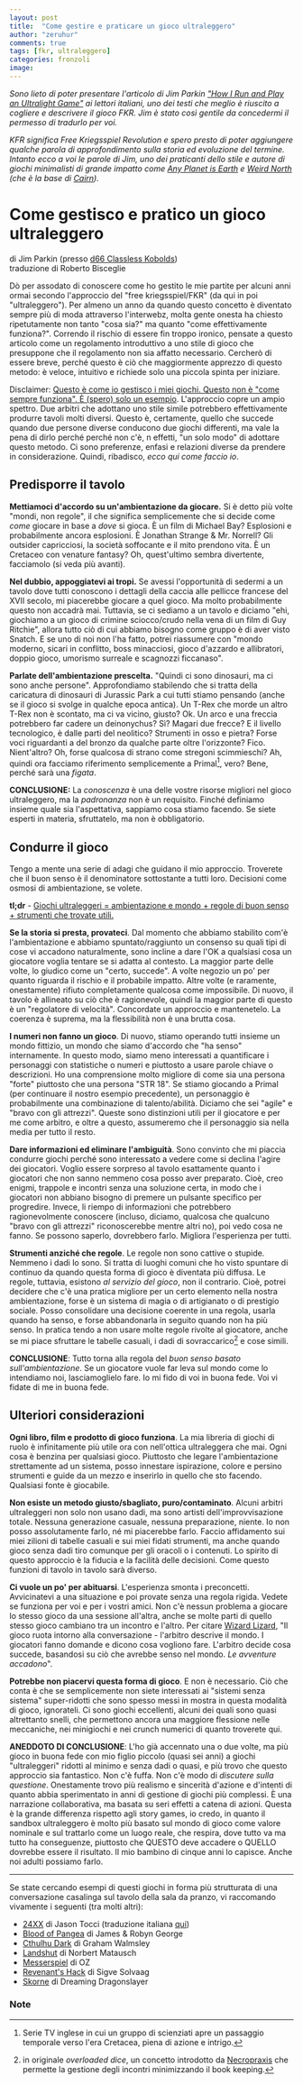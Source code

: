 ```yaml
---
layout: post
title:  "Come gestire e praticare un gioco ultraleggero"
author: "zeruhur"
comments: true
tags: [fkr, ultraleggero]
categories: fronzoli
image:
---
```


*Sono lieto di poter presentare l'articolo di Jim Parkin ["How I Run and Play an Ultralight Game"](https://d66kobolds.blogspot.com/2021/04/how-i-run-and-play-ultralight-game.html) ai lettori italiani, uno dei testi che meglio è riuscito a cogliere e descrivere il gioco FKR. Jim è stato così gentile da concedermi il permesso di tradurlo per voi.*

*KFR significa Free Kriegsspiel Revolution e spero presto di poter aggiungere qualche parola di approfondimento sulla storia ed evoluzione del termine. Intanto ecco a voi le parole di Jim, uno dei praticanti dello stile e autore di giochi minimalisti di grande impatto come [*Any Planet is Earth*](https://classless-kobolds.itch.io/any-planet-is-earth) e [*Weird North*](https://classless-kobolds.itch.io/weird-north) (che è la base di [*Cairn*](https://yochaigal.itch.io/cairn)).*

# Come gestisco e pratico un gioco ultraleggero

di Jim Parkin (presso [d66 Classless Kobolds](https://d66kobolds.blogspot.com/))  
traduzione di Roberto Bisceglie

Dò per assodato di conoscere come ho gestito le mie partite per alcuni anni ormai secondo l'approccio del "free kriegsspiel/FKR" (da qui in poi "ultraleggero"). Per almeno un anno da quando questo concetto è diventato sempre più di moda attraverso l'interwebz, molta gente onesta ha chiesto ripetutamente non tanto "cosa sia?" ma quanto "come effettivamente funziona?". Correndo il rischio di essere fin troppo ironico, pensate a questo articolo come un regolamento introduttivo a uno stile di gioco che presuppone che il regolamento non sia affatto necessario. Cercherò di essere breve, perché questo è ciò che maggiormente apprezzo di questo metodo: è veloce, intuitivo e richiede solo una piccola spinta per iniziare.

Disclaimer: <u>Questo è come io gestisco i miei giochi. Questo non è "come sempre funziona". È (spero) solo un esempio</u>. L'approccio copre un ampio spettro. Due arbitri che adottano uno stile simile potrebbero effettivamente produrre tavoli molti diversi. Questo è, certamente, quello che succede quando due persone diverse conducono due giochi differenti, ma vale la pena di dirlo perché perché non c'è, n effetti, "un solo modo" di adottare questo metodo. Ci sono preferenze, enfasi e relazioni diverse da prendere in considerazione. Quindi, ribadisco, *ecco qui come faccio io*. 

## Predisporre il tavolo

**Mettiamoci d'accordo su un'ambientazione da giocare.** Si è detto più volte "mondi, non regole", il che significa semplicemente che si decide come *come* giocare in base a *dove* si gioca. È un film di Michael Bay? Esplosioni e probabilmente ancora esplosioni. È Jonathan Strange & Mr. Norrell? Gli outsider capricciosi, la società soffocante e il mito prendono vita. È un Cretaceo con venature fantasy? Oh, quest'ultimo sembra divertente, facciamolo (si veda più avanti).

**Nel dubbio, appoggiatevi ai tropi.** Se avessi l'opportunità di sedermi a un tavolo dove tutti conoscono i dettagli della caccia alle pellicce francese del XVII secolo, mi piacerebbe giocare a quel gioco. Ma molto probabilmente questo non accadrà mai. Tuttavia, se ci sediamo a un tavolo e diciamo "ehi, giochiamo a un gioco di crimine sciocco/crudo nella vena di un film di Guy Ritchie", allora tutto ciò di cui abbiamo bisogno come gruppo è di aver visto Snatch. E se uno di noi non l'ha fatto, potrei riassumere con "mondo moderno, sicari in conflitto, boss minacciosi, gioco d'azzardo e allibratori, doppio gioco, umorismo surreale e scagnozzi ficcanaso".

**Parlate dell'ambientazione prescelta.** "Quindi ci sono dinosauri, ma ci sono anche persone". Approfondiamo stabilendo che si tratta della caricatura di dinosauri di Jurassic Park a cui tutti stiamo pensando (anche se il gioco si svolge in qualche epoca antica). Un T-Rex che morde un altro T-Rex non è scontato, ma ci va vicino, giusto? Ok. Un arco e una freccia potrebbero far cadere un deinonychus? Sì? Magari due frecce? E il livello tecnologico, è dalle parti del neolitico? Strumenti in osso e pietra? Forse voci riguardanti a del bronzo da qualche parte oltre l'orizzonte? Fico. Nient'altro? Oh, forse qualcosa di strano come stregoni scimmieschi? Ah, quindi ora facciamo riferimento semplicemente a Primal[^1], vero? Bene, perché sarà una *figata*.

**CONCLUSIONE:** La *conoscenza* è una delle vostre risorse migliori nel gioco ultraleggero, ma la *padronanza* non è un requisito. Finché definiamo insieme quale sia l'aspettativa, sappiamo cosa stiamo facendo. Se siete esperti in materia, sfruttatelo, ma non è obbligatorio.

## Condurre il gioco

Tengo a mente una serie di adagi che guidano il mio approccio. Troverete che il buon senso è il denominatore sottostante a tutti loro. Decisioni come osmosi di ambientazione, se volete.

**tl;dr** - <u>Giochi ultraleggeri = ambientazione e mondo + regole di buon senso + strumenti che trovate utili.</u>

**Se la storia si presta, provateci**. Dal momento che abbiamo stabilito com'è l'ambientazione e abbiamo spuntato/raggiunto un consenso su quali tipi di cose vi accadono naturalmente, sono incline a dare l'OK a qualsiasi cosa un giocatore voglia tentare se si adatta al contesto. La maggior parte delle volte, lo giudico come un "certo, succede". A volte negozio un po' per quanto riguarda il rischio e il probabile impatto. Altre volte (e raramente, onestamente) rifiuto completamente qualcosa come impossibile. Di nuovo, il tavolo è allineato su ciò che è ragionevole, quindi la maggior parte di questo è un "regolatore di velocità". Concordate un approccio e mantenetelo. La coerenza è suprema, ma la flessibilità non è una brutta cosa.

**I numeri non fanno un gioco**. Di nuovo, stiamo operando tutti insieme un mondo fittizio, un mondo che siamo d'accordo che "ha senso" internamente. In questo modo, siamo meno interessati a quantificare i personaggi con statistiche o numeri e piuttosto a usare parole chiave o descrizioni. Ho una comprensione molto migliore di come sia una persona "forte" piuttosto che una persona "STR 18". Se stiamo giocando a Primal (per continuare il nostro esempio precedente), un personaggio è probabilmente una combinazione di talento/abilità. Diciamo che sei "agile" e "bravo con gli attrezzi". Queste sono distinzioni utili per il giocatore e per me come arbitro, e oltre a questo, assumeremo che il personaggio sia nella media per tutto il resto. 

**Dare informazioni ed eliminare l'ambiguità**. Sono convinto che mi piaccia condurre giochi perché sono interessato a vedere come si declina l'agire dei giocatori. Voglio essere sorpreso al tavolo esattamente quanto i giocatori che non sanno nemmeno cosa posso aver preparato. Cioè, creo enigmi, trappole e incontri senza una soluzione certa, in modo che i giocatori non abbiano bisogno di premere un pulsante specifico per progredire. Invece, li riempo di informazioni che potrebbero ragionevolmente conoscere (incluso, diciamo, qualcosa che qualcuno "bravo con gli attrezzi" riconoscerebbe mentre altri no), poi vedo cosa ne fanno. Se possono saperlo, dovrebbero farlo. Migliora l'esperienza per tutti.

**Strumenti anziché che regole**. Le regole non sono cattive o stupide. Nemmeno i dadi lo sono. Si tratta di luoghi comuni che ho visto spuntare di continuo da quando questa forma di gioco è diventata più diffusa. Le regole, tuttavia, esistono *al servizio del gioco*, non il contrario. Cioè, potrei decidere che c'è una pratica migliore per un certo elemento nella nostra ambientazione, forse è un sistema di magia o di artigianato o di prestigio sociale. Posso consolidare una decisione coerente in una regola, usarla quando ha senso, e forse abbandonarla in seguito quando non ha più senso. In pratica tendo a non usare molte regole rivolte al giocatore, anche se mi piace sfruttare le tabelle casuali, i dadi di sovraccarico[^2] e cose simili.

**CONCLUSIONE**: Tutto torna alla regola del *buon senso basato sull'ambientazione*. Se un giocatore vuole far leva sul mondo come lo intendiamo noi, lasciamoglielo fare. Io mi fido di voi in buona fede. Voi vi fidate di me in buona fede.

## Ulteriori considerazioni

**Ogni libro, film e prodotto di gioco funziona**. La mia libreria di giochi di ruolo è infinitamente più utile ora con nell'ottica ultraleggera che mai. Ogni cosa è benzina per qualsiasi gioco. Piuttosto che legare l'ambientazione strettamente ad un sistema, posso innestare ispirazione, colore e persino strumenti e guide da un mezzo e inserirlo in quello che sto facendo. Qualsiasi fonte è giocabile.

**Non esiste un metodo giusto/sbagliato, puro/contaminato**. Alcuni arbitri ultraleggeri non solo non usano dadi, ma sono artisti dell'improvvisazione totale. Nessuna generazione casuale, nessuna preparazione, niente. Io non posso assolutamente farlo, né mi piacerebbe farlo. Faccio affidamento sui miei zilioni di tabelle casuali e sui miei fidati strumenti, ma anche quando gioco senza dadi tiro comunque per gli oracoli o i contenuti. Lo spirito di questo approccio è la fiducia e la facilità delle decisioni. Come questo funzioni di tavolo in tavolo sarà diverso.

**Ci vuole un po' per abituarsi**. L'esperienza smonta i preconcetti. Avvicinatevi a una situazione e poi provate senza una regola rigida. Vedete se funziona per voi e per i vostri amici. Non c'è nessun problema a giocare lo stesso gioco da una sessione all'altra, anche se molte parti di quello stesso gioco cambiano tra un incontro e l'altro. Per citare [Wizard Lizard](https://undergroundadv.blogspot.com/), "Il gioco ruota intorno alla conversazione - l'arbitro descrive il mondo. I giocatori fanno domande e dicono cosa vogliono fare. L'arbitro decide cosa succede, basandosi su ciò che avrebbe senso nel mondo. *Le avventure accadono*".

**Potrebbe non piacervi questa forma di gioco**. E non è necessario. Ciò che conta è che se semplicemente non siete interessati ai "sistemi senza sistema" super-ridotti che sono spesso messi in mostra in questa modalità di gioco, ignorateli. Ci sono giochi eccellenti, alcuni dei quali sono quasi altrettanto snelli, che permettono ancora una maggiore flessione nelle meccaniche, nei minigiochi e nei crunch numerici di quanto troverete qui.

**ANEDDOTO DI CONCLUSIONE**: L'ho già accennato una o due volte, ma più gioco in buona fede con mio figlio piccolo (quasi sei anni) a giochi "ultraleggeri" ridotti al minimo e senza dadi o quasi, e più trovo che questo approccio sia fantastico. Non c'è fuffa. Non c'è modo di *discutere sulla questione*. Onestamente trovo più realismo e sincerità d'azione e d'intenti di quanto abbia sperimentato in anni di gestione di giochi più complessi. È una narrazione collaborativa, ma basata su seri effetti a catena di azioni. Questa è la grande differenza rispetto agli story games, io credo, in quanto il sandbox ultraleggero è molto più basato sul mondo di gioco come valore nominale e sul trattarlo come un luogo reale, che respira, dove tutto va ma tutto ha conseguenze, piuttosto che QUESTO deve accadere o QUELLO dovrebbe essere il risultato. Il mio bambino di cinque anni lo capisce. Anche noi adulti possiamo farlo.

---

Se state cercando esempi di questi giochi in forma più strutturata di una conversazione casalinga sul tavolo della sala da pranzo, vi raccomando vivamente i seguenti (tra molti altri):

- [24XX](https://jasontocci.itch.io/24xx) di Jason Tocci (traduzione italiana [qui](https://xoxarle.itch.io/24xx-versione-italiana))
- [Blood of Pangea](https://www.drivethrurpg.com/product/151554/Blood-of-Pangea) di James & Robyn George
- [Cthulhu Dark](http://catchyourhare.com/files/Cthulhu%20Dark.pdf) di Graham Walmsley
- [Landshut](https://matausch.itch.io/landshut) di Norbert Matausch
- [Messerspiel](https://ozbrowning.itch.io/messerspiel) di OZ
- [Revenant's Hack](https://revenant-quill.itch.io/revenants-hack) di Sigve Solvaag
- [Skorne](https://dreamingdragonslayer.itch.io/skorne) di Dreaming Dragonslayer


### Note
[^1]: Serie TV inglese in cui un gruppo di scienziati apre un passaggio temporale verso l'era Cretacea, piena di azione e intrigo.
[^2]: in originale *overloaded dice*, un concetto introdotto da [Necropraxis](https://www.necropraxis.com/2014/02/03/overloading-the-encounter-die/) che permette la gestione degli incontri minimizzando il book keeping.